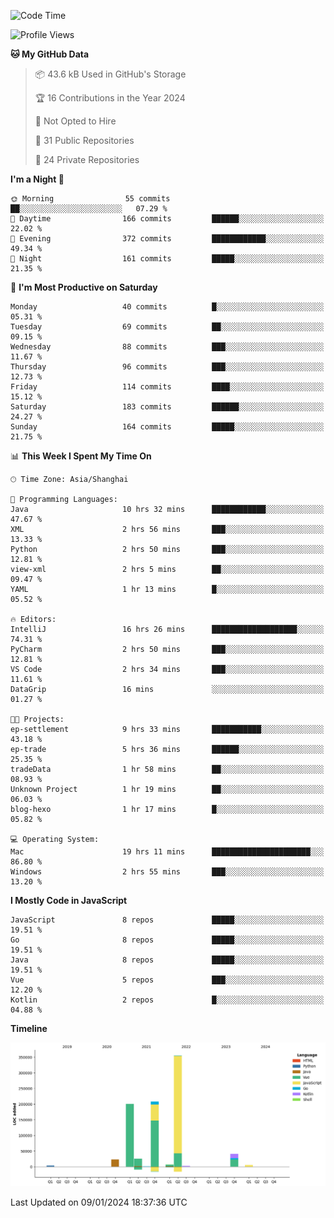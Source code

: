 <!--START_SECTION:waka-->
![Code Time](http://img.shields.io/badge/Code%20Time-2%2C242%20hrs%2025%20mins-blue)

![Profile Views](http://img.shields.io/badge/Profile%20Views-0-blue)

**🐱 My GitHub Data** 

> 📦 43.6 kB Used in GitHub's Storage 
 > 
> 🏆 16 Contributions in the Year 2024
 > 
> 🚫 Not Opted to Hire
 > 
> 📜 31 Public Repositories 
 > 
> 🔑 24 Private Repositories 
 > 
**I'm a Night 🦉** 

```text
🌞 Morning                55 commits          ██░░░░░░░░░░░░░░░░░░░░░░░   07.29 % 
🌆 Daytime                166 commits         ██████░░░░░░░░░░░░░░░░░░░   22.02 % 
🌃 Evening                372 commits         ████████████░░░░░░░░░░░░░   49.34 % 
🌙 Night                  161 commits         █████░░░░░░░░░░░░░░░░░░░░   21.35 % 
```
📅 **I'm Most Productive on Saturday** 

```text
Monday                   40 commits          █░░░░░░░░░░░░░░░░░░░░░░░░   05.31 % 
Tuesday                  69 commits          ██░░░░░░░░░░░░░░░░░░░░░░░   09.15 % 
Wednesday                88 commits          ███░░░░░░░░░░░░░░░░░░░░░░   11.67 % 
Thursday                 96 commits          ███░░░░░░░░░░░░░░░░░░░░░░   12.73 % 
Friday                   114 commits         ████░░░░░░░░░░░░░░░░░░░░░   15.12 % 
Saturday                 183 commits         ██████░░░░░░░░░░░░░░░░░░░   24.27 % 
Sunday                   164 commits         █████░░░░░░░░░░░░░░░░░░░░   21.75 % 
```


📊 **This Week I Spent My Time On** 

```text
🕑︎ Time Zone: Asia/Shanghai

💬 Programming Languages: 
Java                     10 hrs 32 mins      ████████████░░░░░░░░░░░░░   47.67 % 
XML                      2 hrs 56 mins       ███░░░░░░░░░░░░░░░░░░░░░░   13.33 % 
Python                   2 hrs 50 mins       ███░░░░░░░░░░░░░░░░░░░░░░   12.81 % 
view-xml                 2 hrs 5 mins        ██░░░░░░░░░░░░░░░░░░░░░░░   09.47 % 
YAML                     1 hr 13 mins        █░░░░░░░░░░░░░░░░░░░░░░░░   05.52 % 

🔥 Editors: 
IntelliJ                 16 hrs 26 mins      ███████████████████░░░░░░   74.31 % 
PyCharm                  2 hrs 50 mins       ███░░░░░░░░░░░░░░░░░░░░░░   12.81 % 
VS Code                  2 hrs 34 mins       ███░░░░░░░░░░░░░░░░░░░░░░   11.61 % 
DataGrip                 16 mins             ░░░░░░░░░░░░░░░░░░░░░░░░░   01.27 % 

🐱‍💻 Projects: 
ep-settlement            9 hrs 33 mins       ███████████░░░░░░░░░░░░░░   43.18 % 
ep-trade                 5 hrs 36 mins       ██████░░░░░░░░░░░░░░░░░░░   25.35 % 
tradeData                1 hr 58 mins        ██░░░░░░░░░░░░░░░░░░░░░░░   08.93 % 
Unknown Project          1 hr 19 mins        ██░░░░░░░░░░░░░░░░░░░░░░░   06.03 % 
blog-hexo                1 hr 17 mins        █░░░░░░░░░░░░░░░░░░░░░░░░   05.82 % 

💻 Operating System: 
Mac                      19 hrs 11 mins      ██████████████████████░░░   86.80 % 
Windows                  2 hrs 55 mins       ███░░░░░░░░░░░░░░░░░░░░░░   13.20 % 
```

**I Mostly Code in JavaScript** 

```text
JavaScript               8 repos             █████░░░░░░░░░░░░░░░░░░░░   19.51 % 
Go                       8 repos             █████░░░░░░░░░░░░░░░░░░░░   19.51 % 
Java                     8 repos             █████░░░░░░░░░░░░░░░░░░░░   19.51 % 
Vue                      5 repos             ███░░░░░░░░░░░░░░░░░░░░░░   12.20 % 
Kotlin                   2 repos             █░░░░░░░░░░░░░░░░░░░░░░░░   04.88 % 
```



**Timeline**

![Lines of Code chart](https://raw.githubusercontent.com/youtiaoguagua/youtiaoguagua/master/assets/bar_graph.png)


 Last Updated on 09/01/2024 18:37:36 UTC
<!--END_SECTION:waka-->
